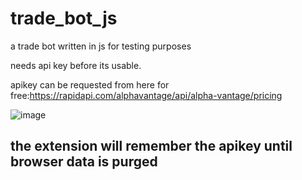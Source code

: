 # trade_bot_js
a trade bot written in js for testing purposes

needs api key before its usable.

apikey can be requested from here for free:https://rapidapi.com/alphavantage/api/alpha-vantage/pricing

![image](https://user-images.githubusercontent.com/22707282/150638547-7bf7e11d-a5f9-49e0-a1c4-572d6d8a2ae7.png)


## the extension will remember the apikey until browser data is purged
